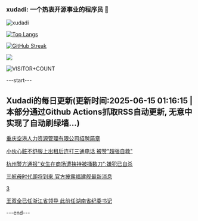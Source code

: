 ### xudadi: 一个热衷开源事业的程序员 👋

![xudadi](https://github-readme-stats-git-masterorgs-github-readme-stats-team.vercel.app/api?username=xudadi)

[![Top Langs](https://github-readme-stats.vercel.app/api/top-langs/?username=xudadi)](https://github.com/anuraghazra/github-readme-stats)

[![GitHub Streak](https://streak-stats.demolab.com?user=xudadi&locale=zh_Hans)](https://git.io/streak-stats)

![](https://raw.githubusercontent.com/xudadi/xudadi/main/assets/github-contribution-grid-snake.svg)

![VISITOR+COUNT](https://komarev.com/ghpvc/?username=xudadi&label=VISITOR+COUNT)


---start---

## Xudadi的每日更新(更新时间:2025-06-15 01:16:15 | 本部分通过Github Actions抓取RSS自动更新, 无意中实现了自动刷绿墙...)

[重庆空港人力资源管理有限公司招聘简章](https://www.gongkaoleida.com/article/2451464)

[小伙心脏不舒服上出租后连打三通电话 被赞"超强自救"](https://m.163.com/news/article/K214CTRM05345ARG.html)

[杭州警方通报"女生在商场遭挟持被捅数刀":嫌犯已自杀](https://m.163.com/news/article/K21LOV1R0514R9OJ.html)

[三航母时代即将到来 官方披露福建舰最新消息](https://m.163.com/news/article/K21ELPBH051482MP.html)

[3](https://m.163.com/touch/news/sub/domestic)

[王双全已任浙江省领导 此前任湖南省纪委书记](https://m.163.com/news/article/K21FD7C80530JPVV.html)

---end---

